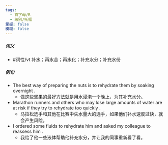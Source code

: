 ```yaml
---
tags:
  - 首字母/R
  - 级别/托福
掌握: false
模糊: false
---
```

##### 词义
- #词性/vt  补水；再水合；再水化；补充水分；补充水份
##### 例句
- The best way of preparing the nuts is to rehydrate them by soaking overnight .
	- 做这些坚果的最好方法就是用水浸泡一个晚上，为其补充水分。
- Marathon runners and others who may lose large amounts of water are at risk if they try to rehydrate too quickly .
	- 马拉松选手和其他在比赛中失水量大的选手，如果他们补水速度过快，就会产生风险。
- I ordered some fluids to rehydrate him and asked my colleague to reassess him .
	- 我给了他一些液体帮助他补充水分，并让我的同事重新看了看。
